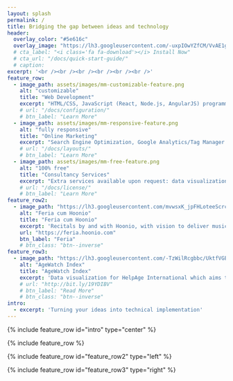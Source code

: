 ```yaml
---
layout: splash
permalink: /
title: Bridging the gap between ideas and technology
header:
  overlay_color: "#5e616c"
  overlay_image: "https://lh3.googleusercontent.com/-uxpIOwYZfCM/VvAE1gOGbGI/AAAAAAAC14A/vAgBkPaGDF8vN3MqG1C8UzMMbsZm-F3VACCo/w2500-h1667-Ic42/Modestas-Urbonas-bridge.jpeg"
  # cta_label: "<i class='fa fa-download'></i> Install Now"
  # cta_url: "/docs/quick-start-guide/"
  # caption:
excerpt: '<br /><br /><br /><br /><br /><br />'
feature_row:
  - image_path: assets/images/mm-customizable-feature.png
    alt: "customizable"
    title: "Web Development"
    excerpt: "HTML/CSS, JavaScript (React, Node.js, AngularJS) programming, hosting/cloud deployment, CMS configuration, social media integration"
    # url: "/docs/configuration/"
    # btn_label: "Learn More"
  - image_path: assets/images/mm-responsive-feature.png
    alt: "fully responsive"
    title: "Online Marketing"
    excerpt: "Search Engine Optimization, Google Analytics/Tag Manager configuration, Google AdWords/Facebook Ads campaign setup and reporting"
    # url: "/docs/layouts/"
    # btn_label: "Learn More"
  - image_path: assets/images/mm-free-feature.png
    alt: "100% free"
    title: "Consultancy Services"
    excerpt: "Extra services available upon request: data visualization, mobile applications development, financial analysis, graphic design, et cetera"
    # url: "/docs/license/"
    # btn_label: "Learn More"
feature_row2:
  - image_path: "https://lh3.googleusercontent.com/mvwsxK_jpFHLoteeScrcnP1_D1dIO_mv92oyy5AhXDZ8DQ9rOMVI9FajP6dt32Yma9CHr59NbsQStRuyQN2GzU764EHtgjSxRqpkkw=w569-h320-rw-no"
    alt: "Feria cum Hoonio"
    title: "Feria cum Hoonio"
    excerpt: 'Recitals by and with Hoonio, with vision to deliver music in order to enlighten the audience, provide a different angle on their view on the world we live in, and foundation for musicians of next generation to proactively pursue their passion. {::nomarkdown}<br><a href="http://hoon.io/feriaApp"><img class="appstore-badge" alt="Get it on Google Play" src="https://play.google.com/intl/en_us/badges/images/generic/en-play-badge.png" width="135px"></a>{:/nomarkdown}'
    url: "https://feria.hoonio.com"
    btn_label: "Feria"
    # btn_class: "btn--inverse"
feature_row3:
  - image_path: "https://lh3.googleusercontent.com/-TzWilRcgbbc/UktfVGEL8oI/AAAAAAAB5Sk/cPk3nN6PWOo/w980-h551/frontcover-agewatch.jpg"
    alt: "AgeWatch Index"
    title: "AgeWatch Index"
    excerpt: 'Data visualization for HelpAge International which aims to support elderly around the globe. The work was featured in press coverage by {::nomarkdown}<a target="_blank" title="Best and worst places to be old: interactive map" href="http://bit.ly/19YDIBV">The Guardian</a> and <a target="_blank" title="Lepiej niż w Polsce seniorom żyje się w Albanii, na Litwie czy Białorusi. Najgorzej jest z opieką zdrowotną Cały tekst" href="http://bit.ly/1fIVwIv">Wyborcza.pl</a>{:/nomarkdown}'
    # url: "http://bit.ly/19YDIBV"
    # btn_label: "Read More"
    # btn_class: "btn--inverse"
intro:
  - excerpt: 'Turning your ideas into technical implementation'
---
```


{% include feature_row id="intro" type="center" %}

{% include feature_row %}

{% include feature_row id="feature_row2" type="left" %}

{% include feature_row id="feature_row3" type="right" %}
